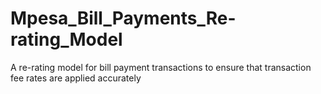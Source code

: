 # Mpesa_Bill_Payments_Re-rating_Model
A re-rating model for bill payment transactions to ensure that transaction fee rates are applied accurately
